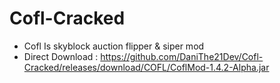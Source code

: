 # Cofl-Cracked
- Cofl Is skyblock auction flipper & siper mod
- Direct Download : https://github.com/DaniThe21Dev/Cofl-Cracked/releases/download/COFL/CoflMod-1.4.2-Alpha.jar
